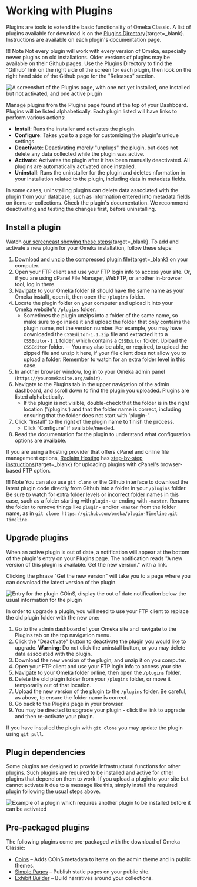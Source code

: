 # Working with Plugins

Plugins are tools to extend the basic functionality of Omeka Classic. A list of plugins available for download is on the [Plugins Directory](http://omeka.org/classic/plugins){target=_blank}. Instructions are available on each plugin's documentation page.

!!! Note
    Not every plugin will work with every version of Omeka, especially newer plugins on old installations. Older versions of plugins may be available on their Github pages. Use the Plugins Directory to find the "Github" link on the right side of the screen for each plugin, then look on the right hand side of the Github page for the "Releases" section. 

![A screenshot of the Plugins page, with one not yet installed, one installed but not activated, and one active plugin](../doc_files/Plugins.png "A screenshot of the Plugins page, with one not yet installed, one installed but not activated, and one active plugin")

Manage plugins from the Plugins page found at the top of your Dashboard. Plugins will be listed alphabetically. Each plugin listed will have links to perform various actions:

-   **Install**: Runs the installer and activates the plugin.
-   **Configure**: Takes you to a page for customizing the plugin's unique settings. 
-   **Deactivate**: Deactivating merely "unplugs" the plugin, but does not delete any data collected while the plugin was active. 
-   **Activate**: Activates the plugin after it has been manually deactivated. All plugins are automatically activated once installed.
-   **Uninstall**: Runs the uninstaller for the plugin and deletes nformation in your installation related to the plugin, including data in metadata fields.

In some cases, uninstalling plugins can delete data associated with the plugin from your database, such as information entered into metadata fields on items or collections. Check the plugin's documentation. We recommend deactivating and testing the changes first, before uninstalling. 

Install a plugin
-------------------
Watch [our screencast showing these steps](https://vimeo.com/153819886){target=_blank}. To add and activate a new plugin for your Omeka installation, follow these steps: 

1.  [Download and unzip the compressed plugin file](https://omeka.org/classic/plugins/){target=_blank} on your computer.
1.  Open your FTP client and use your FTP login info to access your site. Or, if you are using cPanel File Manager, WebFTP, or another in-browser tool, log in there.
1.  Navigate to your Omeka folder (it should have the same name as your Omeka install), open it, then open the `/plugins` folder.
1.  Locate the plugin folder on your computer and upload it into your Omeka website's `/plugins` folder. 
    - Sometimes the plugin unzips into a folder of the same name, so make sure to go inside it and upload the folder that only contains the plugin name, not the version number. For example, you may have downloaded the `CSSEditor-1.1.zip` file and extracted it to a `CSSEditor-1.1` folder, which contains a `CSSEditor` folder. Upload the `CSSEditor` folder. 
    -- You may also be able, or required, to upload the zipped file and unzip it here, if your file client does not allow you to upload a folder. Remember to watch for an extra folder level in this case.
1.  In another browser window, log in to your Omeka admin panel (`https://youromekasite.org/admin`).
1.  Navigate to the Plugins tab in the upper navigation of the admin dashboard, and scroll down to find the plugin you uploaded. Plugins are listed alphabetically.
    - If the plugin is not visible, double-check that the folder is in the right location ('/plugins') and that the folder name is correct, including ensuring that the folder does not start with 'plugin-'.
1.  Click “Install” to the right of the plugin name to finish the process.
    - Click “Configure” if available/needed.
1. Read the documentation for the plugin to understand what configuration options are available.

If you are using a hosting provider that offers cPanel and online file management options, [Reclaim Hosting](../GettingStarted/Hosting_Suggestions.md) has [step-by-step instructions](http://docs.reclaimhosting.com/omeka/uploading-plugins-to-omeka){target=_blank} for uploading plugins with cPanel's browser-based FTP option.

!!! Note
    You can also use `git clone` or the Github interface to download the latest plugin code directly from Github into a folder in your `/plugins` folder. Be sure to watch for extra folder levels or incorrect folder names in this case, such as a folder starting with `plugin-` or ending with `-master`. Rename the folder to remove things like `plugin-` and/or `-master` from the folder name, as in `git clone https://github.com/omeka/plugin-Timeline.git Timeline`. 

Upgrade plugins
-----------------
When an active plugin is out of date, a notification will appear at the bottom of the plugin's entry on your Plugins page. The notification reads "A new version of this plugin is available. Get the new version." with a link. 

Clicking the phrase "Get the new version" will take you to a page where you can download the latest version of the plugin. 

![Entry for the plugin COinS, display the out of date notification below the usual information for the plugin](../doc_files/plugin_updatenotice.png "Entry for the plugin COinS, display the out of date notification below the usual information for the plugin")

In order to upgrade a plugin, you will need to use your FTP client to replace the old plugin folder with the new one: 

1. Go to the admin dashboard of your Omeka site and navigate to the Plugins tab on the top navigation menu.
1. Click the "Deactivate" button to deactivate the plugin you would like to upgrade. **Warning**: Do not click the uninstall button, or you may delete data associated with the plugin.
1. Download the new version of the plugin, and unzip it on you computer. 
1. Open your FTP client and use your FTP login info to access your site.
1. Navigate to your Omeka folder online, then open the `/plugins` folder.
1. Delete the old plugin folder from your `/plugins` folder, or move it temporarily out of that location.
1. Upload the new version of the plugin to the `/plugins` folder. Be careful, as above, to ensure the folder name is correct. 
1. Go back to the Plugins page in your browser.
1. You may be directed to upgrade your plugin - click the link to upgrade and then re-activate your plugin.

If you have installed the plugin with `git clone` you may update the plugin using `git pull`. 

Plugin dependencies
----------------
Some plugins are designed to provide infrastructural functions for other plugins. Such plugins are required to be installed and active for other plugins that depend on them to work. If you upload a plugin to your site but cannot activate it due to a message like this, simply install the required plugin following the usual steps above.

![Example of a plugin which requires another plugin to be installed before it can be activated](../doc_files/pluginRequired.png "Example of a plugin which requires another plugin to be installed before it can be activated") 

Pre-packaged plugins
--------------------
The following plugins come pre-packaged with the download of Omeka Classic: 

-   [Coins](../Plugins/Coins.md) – Adds COinS metadata to items on the admin theme and in public themes.
-   [Simple Pages](../Plugins/SimplePages.md) – Publish static pages on your public site.
-   [Exhibit Builder](../Plugins/ExhibitBuilder.md) – Build narratives around your collections.
